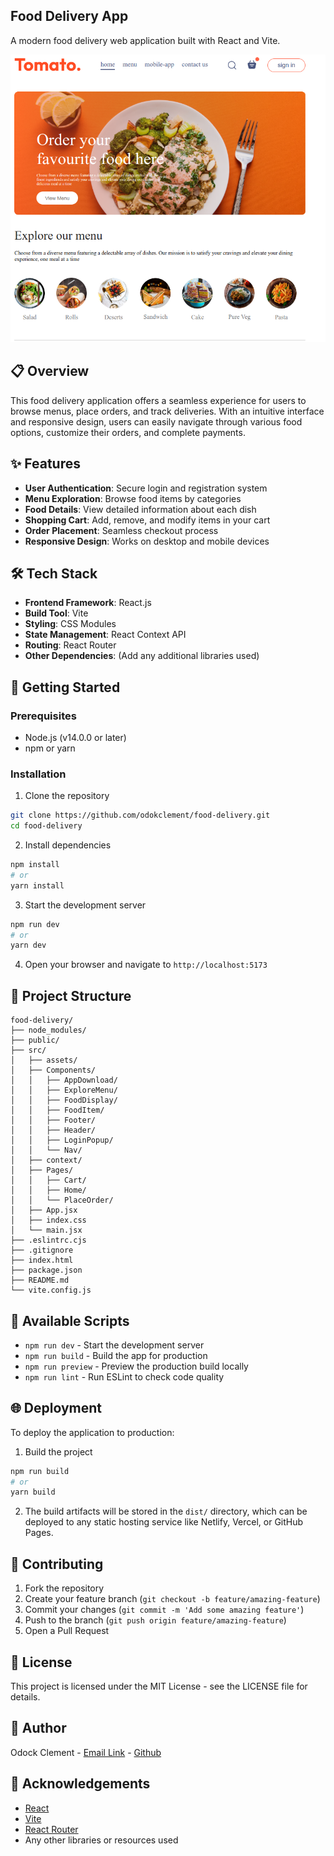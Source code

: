 ## Food Delivery App

A modern food delivery web application built with React and Vite.

![Food Delivery App](./src/assets/preview.png)

## 📋 Overview

This food delivery application offers a seamless experience for users to browse menus, place orders, and track deliveries. With an intuitive interface and responsive design, users can easily navigate through various food options, customize their orders, and complete payments.

## ✨ Features

- **User Authentication**: Secure login and registration system
- **Menu Exploration**: Browse food items by categories
- **Food Details**: View detailed information about each dish
- **Shopping Cart**: Add, remove, and modify items in your cart
- **Order Placement**: Seamless checkout process
- **Responsive Design**: Works on desktop and mobile devices

## 🛠️ Tech Stack

- **Frontend Framework**: React.js
- **Build Tool**: Vite
- **Styling**: CSS Modules
- **State Management**: React Context API
- **Routing**: React Router
- **Other Dependencies**: (Add any additional libraries used)

## 🚀 Getting Started

### Prerequisites

- Node.js (v14.0.0 or later)
- npm or yarn

### Installation

1. Clone the repository
```bash
git clone https://github.com/odokclement/food-delivery.git
cd food-delivery
```

2. Install dependencies
```bash
npm install
# or
yarn install
```

3. Start the development server
```bash
npm run dev
# or
yarn dev
```

4. Open your browser and navigate to `http://localhost:5173`

## 📁 Project Structure

```
food-delivery/
├── node_modules/
├── public/
├── src/
│   ├── assets/
│   ├── Components/
│   │   ├── AppDownload/
│   │   ├── ExploreMenu/
│   │   ├── FoodDisplay/
│   │   ├── FoodItem/
│   │   ├── Footer/
│   │   ├── Header/
│   │   ├── LoginPopup/
│   │   └── Nav/
│   ├── context/
│   ├── Pages/
│   │   ├── Cart/
│   │   ├── Home/
│   │   └── PlaceOrder/
│   ├── App.jsx
│   ├── index.css
│   └── main.jsx
├── .eslintrc.cjs
├── .gitignore
├── index.html
├── package.json
├── README.md
└── vite.config.js
```

## 🔧 Available Scripts

- `npm run dev` - Start the development server
- `npm run build` - Build the app for production
- `npm run preview` - Preview the production build locally
- `npm run lint` - Run ESLint to check code quality

## 🌐 Deployment

To deploy the application to production:

1. Build the project
```bash
npm run build
# or
yarn build
```

2. The build artifacts will be stored in the `dist/` directory, which can be deployed to any static hosting service like Netlify, Vercel, or GitHub Pages.

## 🤝 Contributing

1. Fork the repository
2. Create your feature branch (`git checkout -b feature/amazing-feature`)
3. Commit your changes (`git commit -m 'Add some amazing feature'`)
4. Push to the branch (`git push origin feature/amazing-feature`)
5. Open a Pull Request

## 📄 License

This project is licensed under the MIT License - see the LICENSE file for details.

## 👤 Author

Odock Clement - [Email Link](mailto:odokclement@gmail.com) - [Github](https://github.com/odokclement)

## 🙏 Acknowledgements

- [React](https://reactjs.org/)
- [Vite](https://vitejs.dev/)
- [React Router](https://reactrouter.com/)
- Any other libraries or resources used
